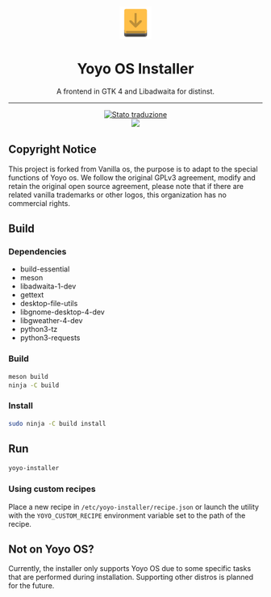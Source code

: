 <div align="center">
    <img src="data/icons/hicolor/scalable/apps/org.yoyoos.Installer.svg" height="64">
    <h1>Yoyo OS Installer</h1>
    <p>A frontend in GTK 4 and Libadwaita for distinst.</p>
    <hr />
    <a href="https://hosted.weblate.org/engage/yoyo-os/">
<img src="https://hosted.weblate.org/widgets/yoyo-os/-/first-setup/svg-badge.svg" alt="Stato traduzione" />
</a>
    <br />
    <img src="data/screenshot.png">
</div>

## Copyright Notice
This project is forked from Vanilla os, the purpose is to adapt to the special functions of Yoyo os.
We follow the original GPLv3 agreement, modify and retain the original open source agreement, please note that if there are related vanilla trademarks or other logos, this organization has no commercial rights.

## Build
### Dependencies
- build-essential
- meson
- libadwaita-1-dev
- gettext
- desktop-file-utils
- libgnome-desktop-4-dev
- libgweather-4-dev
- python3-tz
- python3-requests

### Build
```bash
meson build
ninja -C build
```

### Install
```bash
sudo ninja -C build install
```

## Run
```bash
yoyo-installer
```

### Using custom recipes
Place a new recipe in `/etc/yoyo-installer/recipe.json` or launch the
utility with the `YOYO_CUSTOM_RECIPE` environment variable set to the path
of the recipe.

## Not on Yoyo OS?
Currently, the installer only supports Yoyo OS due to some specific
tasks that are performed during installation. Supporting other distros
is planned for the future.
